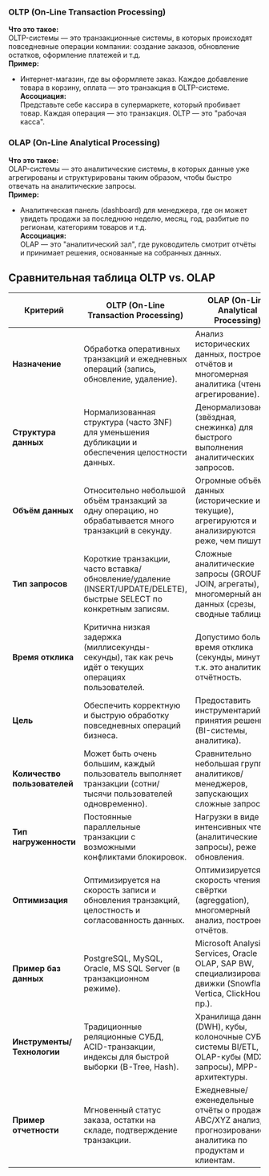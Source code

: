 ### OLTP (On-Line Transaction Processing)

**Что это такое:**  
OLTP-системы — это транзакционные системы, в которых происходят повседневные операции компании: создание заказов, обновление остатков, оформление платежей и т.д.  
**Пример:**

- Интернет-магазин, где вы оформляете заказ. Каждое добавление товара в корзину, оплата — это транзакция в OLTP-системе.  
    **Ассоциация:**  
    Представьте себе кассира в супермаркете, который пробивает товар. Каждая операция — это транзакция. OLTP — это "рабочая касса".

### OLAP (On-Line Analytical Processing)

**Что это такое:**  
OLAP-системы — это аналитические системы, в которых данные уже агрегированы и структурированы таким образом, чтобы быстро отвечать на аналитические запросы.  
**Пример:**

- Аналитическая панель (dashboard) для менеджера, где он может увидеть продажи за последнюю неделю, месяц, год, разбитые по регионам, категориям товаров и т.д.  
    **Ассоциация:**  
    OLAP — это "аналитический зал", где руководитель смотрит отчёты и принимает решения, основанные на собранных данных.

## Сравнительная таблица OLTP vs. OLAP

| **Критерий**                 | **OLTP (On-Line Transaction Processing)**                                                                            | **OLAP (On-Line Analytical Processing)**                                                                            |
| ---------------------------- | -------------------------------------------------------------------------------------------------------------------- | ------------------------------------------------------------------------------------------------------------------- |
| **Назначение**               | Обработка оперативных транзакций и ежедневных операций (запись, обновление, удаление).                               | Анализ исторических данных, построение отчётов и многомерная аналитика (чтение, агрегирование).                     |
| **Структура данных**         | Нормализованная структура (часто 3NF) для уменьшения дубликации и обеспечения целостности данных.                    | Денормализованная (звёздная, снежинка) для быстрого выполнения аналитических запросов.                              |
| **Объём данных**             | Относительно небольшой объём транзакций за одну операцию, но обрабатывается много транзакций в секунду.              | Огромные объёмы данных (исторические и текущие), агрегируются и анализируются реже, чем пишутся.                    |
| **Тип запросов**             | Короткие транзакции, часто вставка/обновление/удаление (INSERT/UPDATE/DELETE), быстрые SELECT по конкретным записям. | Сложные аналитические запросы (GROUP BY, JOIN, агрегаты), многомерный анализ данных (срезы, сводные таблицы).       |
| **Время отклика**            | Критична низкая задержка (миллисекунды-секунды), так как речь идёт о текущих операциях пользователей.                | Допустимо большее время отклика (секунды, минуты), т.к. это аналитика и отчётность.                                 |
| **Цель**                     | Обеспечить корректную и быструю обработку повседневных операций бизнеса.                                             | Предоставить инструментарий для принятия решений (BI-системы, аналитика).                                           |
| **Количество пользователей** | Может быть очень большим, каждый пользователь выполняет транзакции (сотни/тысячи пользователей одновременно).        | Сравнительно небольшая группа аналитиков/менеджеров, запускающих сложные запросы.                                   |
| **Тип нагруженности**        | Постоянные параллельные транзакции с возможными конфликтами блокировок.                                              | Нагрузки в виде интенсивных чтений (аналитические запросы), реже обновления.                                        |
| **Оптимизация**              | Оптимизируется на скорость записи и обновления транзакций, целостность и согласованность данных.                     | Оптимизируется на скорость чтения и свёртки (agreggation), многомерный анализ, построение отчётов.                  |
| **Пример баз данных**        | PostgreSQL, MySQL, Oracle, MS SQL Server (в транзакционном режиме).                                                  | Microsoft Analysis Services, Oracle OLAP, SAP BW, специализированные движки (Snowflake, Vertica, ClickHouse и пр.). |
| **Инструменты/Технологии**   | Традиционные реляционные СУБД, ACID-транзакции, индексы для быстрой выборки (B-Tree, Hash).                          | Хранилища данных (DWH), кубы, колоночные СУБД, системы BI/ETL, OLAP-кубы (MDX-запросы), MPP-архитектуры.            |
| **Пример отчетности**        | Мгновенный статус заказа, остатки на складе, подтверждение транзакции.                                               | Ежедневные/еженедельные отчёты о продажах, ABC/XYZ анализ, прогнозирование, аналитика по продуктам и клиентам.      |